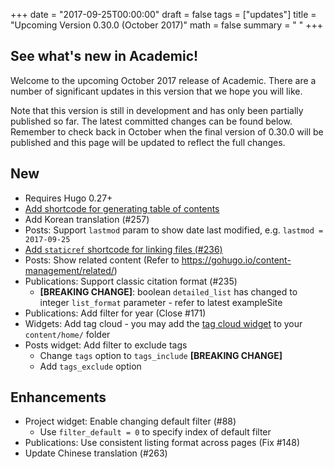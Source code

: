 +++
date = "2017-09-25T00:00:00"
draft = false
tags = ["updates"]
title = "Upcoming Version 0.30.0 (October 2017)"
math = false
summary = " "
+++

## See what's new in Academic!

Welcome to the upcoming October 2017 release of Academic. There are a number of significant updates in this version that we hope you will like.

Note that this version is still in development and has only been partially published so far. The latest committed changes can be found below. Remember to check back in October when the final version of 0.30.0 will be published and this page will be updated to reflect the full changes.

## New

- Requires Hugo 0.27+
- [Add shortcode for generating table of contents](https://sourcethemes.com/academic/post/writing-markdown-latex/#table-of-contents)
- Add Korean translation (#257)
- Posts: Support `lastmod` param to show date last modified, e.g. `lastmod = 2017-09-25`
- [Add `staticref` shortcode for linking files (#236)](https://sourcethemes.com/academic/post/writing-markdown-latex/#links)
- Posts: Show related content (Refer to https://gohugo.io/content-management/related/)
- Publications: Support classic citation format (#235)
  - **[BREAKING CHANGE]**: boolean `detailed_list` has changed to
  integer `list_format` parameter - refer to latest exampleSite
- Publications: Add filter for year (Close #171)
- Widgets: Add tag cloud - you may add the [tag cloud widget](https://raw.githubusercontent.com/gcushen/hugo-academic/master/exampleSite/content/home/tags.md) to your `content/home/` folder
- Posts widget: Add filter to exclude tags
  - Change `tags` option to `tags_include` **[BREAKING CHANGE]**
  - Add `tags_exclude` option

## Enhancements

- Project widget: Enable changing default filter (#88)
  - Use `filter_default = 0` to specify index of default filter
- Publications: Use consistent listing format across pages (Fix #148)
- Update Chinese translation (#263)
